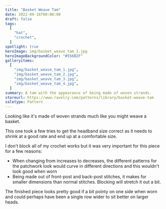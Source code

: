 ```yaml
---
title: "Basket Weave Tam"
date: 2022-09-16T00:00:00
draft: false
tags:
  [
    "hat",
    "crochet",
  ]
spotlight: true
heroImage: img/basket_weave_tam_1.jpg
heroImageBackgroundColor: "#556B2F"
galleryitems:
  [
    "img/basket_weave_tam_1.jpg",
    "img/basket_weave_tam_2.jpg",
    "img/basket_weave_tam_3.jpg",
    "img/basket_weave_tam_4.jpg",
  ]
summary: A tam with the appearance of being made of woven strands.
storeurl: https://www.ravelry.com/patterns/library/basket-weave-tam
saletype: Pattern
---
```


Looking like it's made of woven strands much like you might weave a basket.

This one took a few tries to get the headband size correct as it needs to shrink at a good rate and end up at a comfortable size.

I don't block all of my crochet works but it was very important for this piece for a few reasons:

- When changing from increases to decreases, the different patterns for the patchwork look would curve in different directions and this wouldn't look good when worn
- Being made out of front-post and back-post stitches, it makes for smaller dimensions than normal stitches. Blocking will stretch it out a bit.

The finished piece looks pretty good if a bit pointy on one side when worn and could perhaps have been a single row wider to sit better on larger heads.
